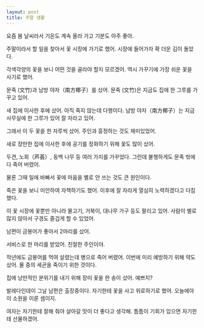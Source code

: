 ```yaml
---
layout: post
title: 주말 생활
---
```




요즘 봄 날씨라서 기온도 계속 올라 가고 기분도 아주 좋아. 

주말이라서 할 일을 찾아서 꽃 시장에 가기로 했어. 시장에 들어가자 확 더운 김이 돌았다. 

각색각양의  꽃을 보니 어떤 것을 골라야 할지 모르겠어. 역시 가꾸기에 가장 쉬운 꽃을 사기로 했어. 

문죽 (文竹)과 남방 야자（南方椰子）를 샀어. 문죽 (文竹)은 지금도 집에 한 그루를 가꾸고 있어. 

새 집에 이사한 후에 샀어. 아직 죽지 않는데 다행이다. 남방 야자（南方椰子）는 지금 사무실에 한 그루가 있어 잘 자라고 있어. 

그래서 이 두 꽃을 한 자루씩 샀어. 주인과 흥정하는 것도 재미있었어. 

새로 장만한 집에 이사한 후에 공기를 정화하기 위해 꽃도 많이 샀어. 

두견, 노회（芦荟）, 동백 나무 등 여러 가지를 가꾸었다. 그런데 불행하게도 문족 밖에 다 죽어 버렸어. 

물론 그때 일에 바빠서 꽃에 마음을 별로 안 쓰는 것도 큰 원인이다. 

죽은 꽃을 보니 미안하여 자책하기도 했어. 이후에 잘 자라게 열심히 노력하겠다고 다짐했다. 

이 꽃 시장에 꽃뿐만 아니라 물고기, 거북이, 대나무 가구 등도 팔리고 있어. 사람이 별로 많지 않아서 구경도 즐겁게 할 수 있었어. 

남편이 금봉어가 좋아서 2마리를 샀어. 

서비스로 한 마리를 받았어. 친절한 주인이야. 

작년에도 금봉어를 먹여 살렸는데 병으로 죽어 버렸어. 이번에 미리 예방하기 위해 약도 샀어. 물 중의 세균을 죽이기 위한 것이다.

집에 낭만적인 분위기를 내기 위해 장미 꽃을 한 송이 샀어. 예쁘지? 

발레다인데이 그날 남편은 출장중이다. 자기한테 꽃을 사고 위로하기로 했어. 오늘에야 이 소원을 이룬 셈이지.

 여자는 자기한테 잘해 줘야 살아갈 맛이 더 좋다고 생각해. 틈틈이 기회가 있으면 자기한테 선물하겠어. 
